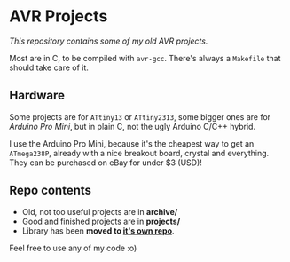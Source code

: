 # AVR Projects

*This repository contains some of my old AVR projects.*

Most are in C, to be compiled with `avr-gcc`. There's always a `Makefile` that should take care of it.

## Hardware

Some projects are for `ATtiny13` or `ATtiny2313`, some bigger ones are for *Arduino Pro Mini*,
but in plain C, not the ugly Arduino C/C++ hybrid.

I use the Arduino Pro Mini, because it's the cheapest way to get an `ATmega238P`, already with
a nice breakout board, crystal and everything. They can be purchased on eBay for under $3 (USD)!

## Repo contents

- Old, not too useful projects are in **archive/**
- Good and finished projects are in **projects/**
- Library has been **moved to [it's own repo](https://github.com/MightyPork/avr-lib)**.

Feel free to use any of my code :o)
